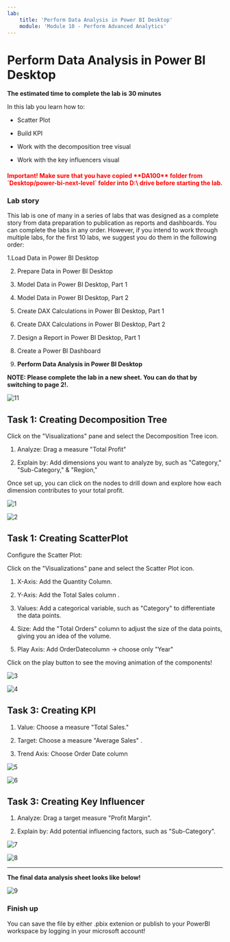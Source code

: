 ```yaml
---
lab:
    title: 'Perform Data Analysis in Power BI Desktop'
    module: 'Module 10 - Perform Advanced Analytics'
---
```



# **Perform Data Analysis in Power BI Desktop**

**The estimated time to complete the lab is 30 minutes**

In this lab you learn how to:

- Scatter Plot 

- Build KPI

- Work with the decomposition tree visual

- Work with the key influencers visual


<h4><span style="color:red;">Important! Make sure that you have copied **DA100** folder from `Desktop/power-bi-next-level` folder into D:\ drive before starting the lab.</span></h4>


### **Lab story**

This lab is one of many in a series of labs that was designed as a complete story from data preparation to publication as reports and dashboards. You can complete the labs in any order. However, if you intend to work through multiple labs, for the first 10 labs, we suggest you do them in the following order:

1.Load Data in Power BI Desktop

2. Prepare Data in Power BI Desktop

3. Model Data in Power BI Desktop, Part 1

4. Model Data in Power BI Desktop, Part 2

5. Create DAX Calculations in Power BI Desktop, Part 1

6. Create DAX Calculations in Power BI Desktop, Part 2

7. Design a Report in Power BI Desktop, Part 1

8. Create a Power BI Dashboard

9. **Perform Data Analysis in Power BI Desktop**


**NOTE: Please complete the lab in a new sheet. You can do that by switching to page 2!.**

![11](https://github.com/Neha-Chiluka/power-bi-next-level/blob/master/Images/sheet2.jpg?raw=true "11")

## Task 1: Creating Decomposition Tree

Click on the "Visualizations" pane and select the Decomposition Tree icon.

1. Analyze: Drag a measure "Total Profit" 

2. Explain by: Add dimensions you want to analyze by, such as "Category," "Sub-Category," & "Region," 

Once set up, you can click on the nodes to drill down and explore how each dimension contributes to your total profit.

![1](https://github.com/Neha-Chiluka/power-bi-next-level/blob/master/Images/dtsettings.jpg?raw=true "1")

![2](https://github.com/Neha-Chiluka/power-bi-next-level/blob/master/Images/dt.jpg?raw=true "2")


## Task 1: Creating ScatterPlot

Configure the Scatter Plot:

Click on the "Visualizations" pane and select the Scatter Plot icon.

1. X-Axis: Add the Quantity Column.

2. Y-Axis: Add the Total Sales column .

3. Values: Add a categorical variable, such as "Category" to differentiate the data points.

4. Size: Add the "Total Orders" column to adjust the size of the data points, giving you an idea of the volume.

5. Play Axis: Add OrderDatecolumn -> choose only "Year"

Click on the play button to see the moving animation of the components!

![3](https://github.com/Neha-Chiluka/power-bi-next-level/blob/master/Images/scsettings.jpg?raw=true "3")

![4](https://github.com/Neha-Chiluka/power-bi-next-level/blob/master/Images/sc.jpg?raw=true "4")

## Task 3: Creating KPI

1. Value: Choose a measure "Total Sales."

3. Target: Choose a measure "Average Sales" .

5. Trend Axis: Choose Order Date column

![5](https://github.com/Neha-Chiluka/power-bi-next-level/blob/master/Images/kpisettiings.jpg?raw=true "5")

![6](https://github.com/Neha-Chiluka/power-bi-next-level/blob/master/Images/kpi.jpg?raw=true "6")

## Task 3: Creating Key Influencer

1. Analyze: Drag a target measure "Profit Margin".

3. Explain by: Add potential influencing factors, such as "Sub-Category".

![7](https://github.com/Neha-Chiluka/power-bi-next-level/blob/master/Images/ki.jpg?raw=true "7")

![8](https://github.com/Neha-Chiluka/power-bi-next-level/blob/master/Images/kii.jpg?raw=true "8")


------------


**The final data analysis sheet looks like below!**

![9](https://github.com/Neha-Chiluka/power-bi-next-level/blob/master/Images/DA.jpg?raw=true "9")

### Finish up


You can save the file by either .pbix extenion or publish to your PowerBI workspace by logging in your microsoft account!
